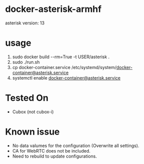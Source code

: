 # docker-asterisk-armhf

asterisk version: 13

# usage

1. sudo docker build --rm=True -t USER/asterisk .
1. sudo ./run.sh
1. cp docker-container.service /etc/systemd/system/docker-container@asterisk.service
1. systemctl enable docker-container@asterisk.service

# Tested On

* Cubox (not cubox-i)

# Known issue

* No data valumes for the configuration (Overwrite all settings).
* CA for WebRTC does not be included.
* Need to rebuild to update configurations.
